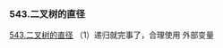 ### 543.二叉树的直径

[543.二叉树的直径](https://leetcode-cn.com/problems/diameter-of-binary-tree/)
（1）递归就完事了，合理使用 外部变量 

